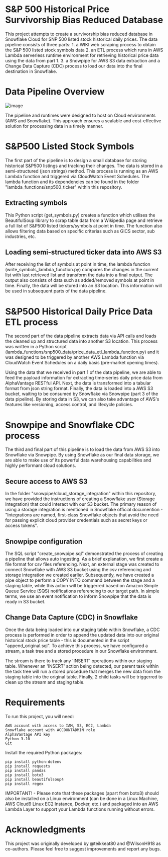 # S&P 500 Historical Price Survivorship Bias Reduced Database
This project attempts to create a survivorship bias reduced database in Snowflake Cloud for SNP 500 listed stock historical daily prices. The data pipeline consists of three parts:
    1. a WIKI web scraping process to obtain the S&P 500 listed stock symbols data
    2. an ETL process which runs in AWS Lambda serverless runtime environment for retrieving historical price data using the data from part 1.
    3. a Snowpipe for AWS S3 data extraction and a Change Data Capture (CDC) process to load our data into the final destination in Snowflake.

# Data Pipeline Overview
![image](https://user-images.githubusercontent.com/117455557/235351811-d7142884-5295-48de-8960-09c35f3775d7.png)

The pipeline and runtimes were designed to host on Cloud environments (AWS and Snowflake). This approach ensures a scalable and cost-effective solution for processing data in a timely manner.  

# S&P500 Listed Stock Symbols
The first part of the pipeline is to design a small database for storing historical S&P500 listings and tracking their changes. The data is stored in a semi-structured (json strings) method. This process is running as an AWS Lambda function and triggered via CloudWatch Event Schedules. The lambda function and its dependencies can be found in the folder "lambda_functions/snp500_ticker" within this repository.

## Extracting symbols
This Python script (get_symbols.py) creates a function which utilises the BeautifulSoup library to scrap table data from a Wikipedia page and retrieve a full list of S&P500 listed tickers/symbols at point in time. The function also allows filtering data based on specific criterias such as GICS sector, sub industries, etc.

## Loading semi-structured ticker data into AWS S3
After receiving the list of symbols at point in time, the lambda function (write_symbols_lambda_function.py) compares the changes in the current list with last retrieved list and transform the data into a final output. The output also consists of data such as added/removed symbols at point in time. Finally, the data will be stored into an S3 location. This information will be used in subsequent parts of the data pipeline.

# S&P500 Historical Daily Price Data ETL process
The second part of the data pipeline extracts data via API calls and loads the cleaned up and structured data into another S3 location. This process was written in a Python script (lambda_functions/snp500_data/price_data_etl_lambda_function.py) and it was designed to be triggered by another AWS Lambda function via CloudWatch Event Schedules on a daily basis (pre-market opening times).

Using the data that we received in part 1 of the data pipeline, we are able to feed the payload information for extracting time-series daily price data from AlphaVantage RESTful API. Next, the data is transformed into a tabular format from json string format. Finally, the data is loaded into a AWS S3 bucket, waiting to be consumed by Snowflake via Snowpipe (part 3 of the data pipeline). By storing data in S3, we can also take advantage of AWS's features like versioning, access control, and lifecycle policies.

# Snowpipe and Snowflake CDC process
The third and final part of this pipeline is to load the data from AWS S3 into Snowflake via Snowpipe. By using Snowflake as our final data storage, we are able to make use of its powerful data warehousing capabilities and highly performant cloud solutions.

## Secure access to AWS S3
In the folder "snowpipe/cloud_storage_integration" within this repository, we have provided the instructions of creating a Snowflake user (Storage Integration) that could interact with our S3 bucket. The primary reason of using a storage integration is mentioned in Snowflake official documention - "Integrations are named, first-class Snowflake objects that avoid the need for passing explicit cloud provider credentials such as secret keys or access tokens".

## Snowpipe configuration
The SQL script "create_snowpipe.sql" demonstrated the process of creating a pipeline that allows auto ingesting. As a brief explanation, we first create a file format for csv files referencing. Next, an external stage was created to connect Snowflake with AWS S3 bucket using the csv referencing and storage integration we created earlier. Subsequently, we have created a pipe object to perform a COPY INTO command between the stage and a staging table, while this action will be triggerred based on Amazon Simple Queue Service (SQS) notifications referencing to our target path. In simple terms, we use an event notification to inform Snowpipe that the data is ready in S3 bucket.

## Change Data Capture (CDC) in Snowflake
Once the data being loaded into our staging table within Snowflake, a CDC process is performed in order to append the updated data into our original historical stock price table - this is documented in the script "append_original.sql". To achieve this process, we have configured a stream, a task tree and a stored procedure in our Snowflake environment. 

The stream is there to track any 'INSERT' operations within our staging table. Whenever an 'INSERT' action being detected, our parent task within the task tree will run a stored procedure that merges the new data from the staging table into the original table. Finally, 2 child tasks will be triggerred to clean up the stream and staging table.

# Requirements  
To run this project, you will need:

    AWS account with access to IAM, S3, EC2, Lambda
    Snowflake account with ACCOUNTADMIN role
    AlphaVantage API key
    Python 3.10
    Git

Install the required Python packages:

    pip install python-dotenv
    pip install requests
    pip install pandas
    pip install boto3
    pip install beautifulsoup4
    pip install regex

IMPORTANT! - Please note that these packages (apart from boto3) should also be installed on a Linux environment (can be done in a Linux Machine, AWS Cloud9 Linux EC2 Instance, Docker, etc.) and packaged into an AWS Lambda Layer to support your Lambda functions running without errors.
    
# Acknowledgments  
This project was originally developed by @teikkeat80 and @WilsonH918 as co-authors. Please feel free to suggest improvements and report any bugs.
